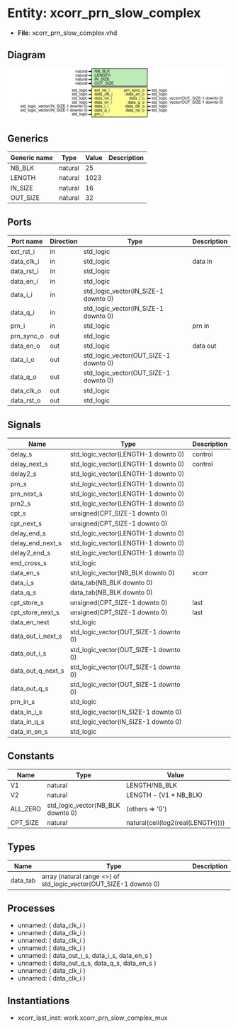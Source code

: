 # Entity: xcorr_prn_slow_complex

- **File**: xcorr_prn_slow_complex.vhd
## Diagram

![Diagram](xcorr_prn_slow_complex.svg "Diagram")
## Generics

| Generic name | Type    | Value | Description |
| ------------ | ------- | ----- | ----------- |
| NB_BLK       | natural | 25    |             |
| LENGTH       | natural | 1023  |             |
| IN_SIZE      | natural | 16    |             |
| OUT_SIZE     | natural | 32    |             |
## Ports

| Port name  | Direction | Type                                  | Description |
| ---------- | --------- | ------------------------------------- | ----------- |
| ext_rst_i  | in        | std_logic                             |             |
| data_clk_i | in        | std_logic                             | data in     |
| data_rst_i | in        | std_logic                             |             |
| data_en_i  | in        | std_logic                             |             |
| data_i_i   | in        | std_logic_vector(IN_SIZE-1 downto 0)  |             |
| data_q_i   | in        | std_logic_vector(IN_SIZE-1 downto 0)  |             |
| prn_i      | in        | std_logic                             | prn in      |
| prn_sync_o | out       | std_logic                             |             |
| data_en_o  | out       | std_logic                             | data out    |
| data_i_o   | out       | std_logic_vector(OUT_SIZE-1 downto 0) |             |
| data_q_o   | out       | std_logic_vector(OUT_SIZE-1 downto 0) |             |
| data_clk_o | out       | std_logic                             |             |
| data_rst_o | out       | std_logic                             |             |
## Signals

| Name              | Type                                  | Description |
| ----------------- | ------------------------------------- | ----------- |
| delay_s           | std_logic_vector(LENGTH-1 downto 0)   |  control    |
|  delay_next_s     | std_logic_vector(LENGTH-1 downto 0)   |  control    |
| delay2_s          | std_logic_vector(LENGTH-1 downto 0)   |             |
| prn_s             | std_logic_vector(LENGTH-1 downto 0)   |             |
|  prn_next_s       | std_logic_vector(LENGTH-1 downto 0)   |             |
| prn2_s            | std_logic_vector(LENGTH-1 downto 0)   |             |
| cpt_s             | unsigned(CPT_SIZE-1 downto 0)         |             |
|  cpt_next_s       | unsigned(CPT_SIZE-1 downto 0)         |             |
| delay_end_s       | std_logic_vector(LENGTH-1 downto 0)   |             |
|  delay_end_next_s | std_logic_vector(LENGTH-1 downto 0)   |             |
| delay2_end_s      | std_logic_vector(LENGTH-1 downto 0)   |             |
| end_cross_s       | std_logic                             |             |
| data_en_s         | std_logic_vector(NB_BLK downto 0)     |  xcorr      |
| data_i_s          | data_tab(NB_BLK downto 0)             |             |
|  data_q_s         | data_tab(NB_BLK downto 0)             |             |
| cpt_store_s       | unsigned(CPT_SIZE-1 downto 0)         |  last       |
|  cpt_store_next_s | unsigned(CPT_SIZE-1 downto 0)         |  last       |
| data_en_next      | std_logic                             |             |
| data_out_i_next_s | std_logic_vector(OUT_SIZE-1 downto 0) |             |
|  data_out_i_s     | std_logic_vector(OUT_SIZE-1 downto 0) |             |
| data_out_q_next_s | std_logic_vector(OUT_SIZE-1 downto 0) |             |
|  data_out_q_s     | std_logic_vector(OUT_SIZE-1 downto 0) |             |
| prn_in_s          | std_logic                             |             |
| data_in_i_s       | std_logic_vector(IN_SIZE-1 downto 0)  |             |
|  data_in_q_s      | std_logic_vector(IN_SIZE-1 downto 0)  |             |
| data_in_en_s      | std_logic                             |             |
## Constants

| Name     | Type                              | Value                              | Description |
| -------- | --------------------------------- | ---------------------------------- | ----------- |
| V1       | natural                           |  LENGTH/NB_BLK                     |             |
| V2       | natural                           |  LENGTH - (V1 * NB_BLK)            |             |
| ALL_ZERO | std_logic_vector(NB_BLK downto 0) |  (others => '0')                   |             |
| CPT_SIZE | natural                           |  natural(ceil(log2(real(LENGTH)))) |  cpt        |
## Types

| Name     | Type                                                               | Description |
| -------- | ------------------------------------------------------------------ | ----------- |
| data_tab | array (natural range <>) of std_logic_vector(OUT_SIZE-1 downto 0)  |             |
## Processes
- unnamed: ( data_clk_i )
- unnamed: ( data_clk_i )
- unnamed: ( data_clk_i )
- unnamed: ( data_clk_i )
- unnamed: ( data_out_i_s, data_i_s, data_en_s )
- unnamed: ( data_out_q_s, data_q_s, data_en_s )
- unnamed: ( data_clk_i )
- unnamed: ( data_clk_i )
## Instantiations

- xcorr_last_inst: work.xcorr_prn_slow_complex_mux
